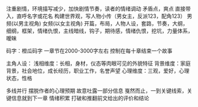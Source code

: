 注重剧情，环境描写减少，加快剧情节奏，读者的情绪调动
矛盾点，爽点
直接带入，直呼名字或花名
构建世界观，写人物小传（男女主，反派123，配角123）
男频(以男主视角)  女频(以女主视角)
开篇，布局，人物人设，套路，节奏，大纲，细纲，框架，情绪仇恨，主线暗线，钩子，期待感，情绪仇恨，挖坑，力量体系，暧昧

码字：橙瓜码字
一章节在2000-3000字左右
控制在每十章结束一个故事

主角人设：
浅相维度：长相，身材，仪态等肉眼可见的外貌特征
背景维度：家庭背景，社会地位，成长经历，职业工作，名誉声望
心理维度：三观，爱好，心理状态，性格

多线并行
摆脱作者的心理预期
故意吐露一部分信息
戛然而止，一到关键线索，关键信息就到下一章
情绪积累
打破和推翻前文给出的评价和结论

